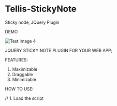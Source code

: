 # Tellis-StickyNote
Sticky node, JQuery Plugin


DEMO

![Test Image 4](https://ibb.co/gfPxfU)


JQUERY STICKY NOTE PLUGIN FOR YOUR WEB APP;

FEATURES:

1. Maximizable
2. Draggable
3. Minimizable

HOW TO USE:

// 1. Load the script
<script src="tellis-sticky-note.js"></script>

  <script>

      $(document).ready(function(){
        
        //2. call the sticky note object
        var sticky = Tellis_Sticky();

        // 3. initialize the object (this makes the sticky note visible)
        sticky.init();

        // 4. write() method writes a string to the sticky note
        sticky.write("hello Wole, please use me");
        
  
    });

  
 
  </script>

